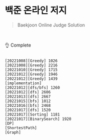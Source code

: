# 백준 온라인 저지

> Baekjoon Online Judge Solution

<br/>

👌 Complete
<pre><code>
[20221008][Greedy] 1026
[20221008][Greedy] 2216
[20221010][Greedy] 1715
[20221012][Greedy] 1946
[20221012][Greedy] 1439
[implementation]
[20221012][dfs/bfs] 1260
[20221012][dfs] 2606
[20221013][dfs] 2667
[20221015][bfs] 1012
[20221016][bfs] 2468
[20221017][dfs] 1520
[20221017][Sorting] 1181
[20221017][BinarySearch] 1920
[DP]
[ShortestPath]
[Graph]
</code><pre>